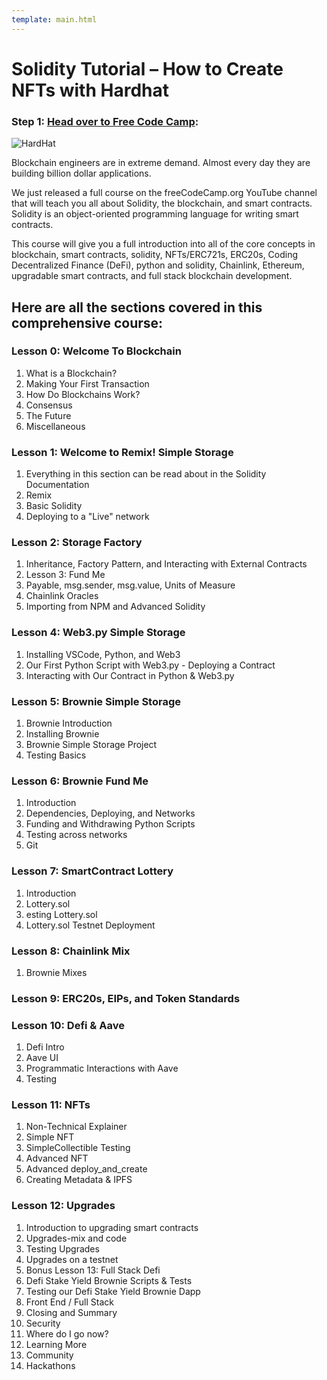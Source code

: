 ```yaml
---
template: main.html
---
```


# Solidity Tutorial – How to Create NFTs with Hardhat

### Step 1: [Head over to Free Code Camp](https://www.freecodecamp.org/news/solidity-tutorial-hardhat-nfts/):

![HardHat](https://www.freecodecamp.org/news/content/images/size/w2000/2021/05/hardhat_nft-1.png)

Blockchain engineers are in extreme demand. Almost every day they are building billion dollar applications.

We just released a full course on the freeCodeCamp.org YouTube channel that will teach you all about Solidity, the blockchain, and smart contracts. Solidity is an object-oriented programming language for writing smart contracts.

This course will give you a full introduction into all of the core concepts in blockchain, smart contracts, solidity, NFTs/ERC721s, ERC20s, Coding Decentralized Finance (DeFi), python and solidity, Chainlink, Ethereum, upgradable smart contracts, and full stack blockchain development.

## Here are all the sections covered in this comprehensive course:

### Lesson 0: Welcome To Blockchain

1. What is a Blockchain?
2. Making Your First Transaction
3. How Do Blockchains Work?
4. Consensus
5. The Future
6. Miscellaneous

### Lesson 1: Welcome to Remix! Simple Storage

1. Everything in this section can be read about in the Solidity Documentation
2. Remix
3. Basic Solidity
4. Deploying to a "Live" network

### Lesson 2: Storage Factory

1. Inheritance, Factory Pattern, and Interacting with External Contracts
2. Lesson 3: Fund Me
3. Payable, msg.sender, msg.value, Units of Measure
4. Chainlink Oracles
5. Importing from NPM and Advanced Solidity

### Lesson 4: Web3.py Simple Storage

1. Installing VSCode, Python, and Web3
2. Our First Python Script with Web3.py - Deploying a Contract
3. Interacting with Our Contract in Python & Web3.py

### Lesson 5: Brownie Simple Storage

1. Brownie Introduction
2. Installing Brownie
3. Brownie Simple Storage Project
4. Testing Basics

### Lesson 6: Brownie Fund Me

1. Introduction
2. Dependencies, Deploying, and Networks
3. Funding and Withdrawing Python Scripts
4. Testing across networks
5. Git

### Lesson 7: SmartContract Lottery

1. Introduction
2. Lottery.sol
3. esting Lottery.sol
4. Lottery.sol Testnet Deployment

### Lesson 8: Chainlink Mix

1. Brownie Mixes

### Lesson 9: ERC20s, EIPs, and Token Standards

### Lesson 10: Defi & Aave

1. Defi Intro
2. Aave UI
3. Programmatic Interactions with Aave
4. Testing

### Lesson 11: NFTs

1. Non-Technical Explainer
2. Simple NFT
3. SimpleCollectible Testing
4. Advanced NFT
5. Advanced deploy_and_create
6. Creating Metadata & IPFS

### Lesson 12: Upgrades

1. Introduction to upgrading smart contracts
2. Upgrades-mix and code
3. Testing Upgrades
4. Upgrades on a testnet
5. Bonus Lesson 13: Full Stack Defi
6. Defi Stake Yield Brownie Scripts & Tests
7. Testing our Defi Stake Yield Brownie Dapp
8. Front End / Full Stack
9. Closing and Summary
10. Security
11. Where do I go now?
12. Learning More
13. Community
14. Hackathons
